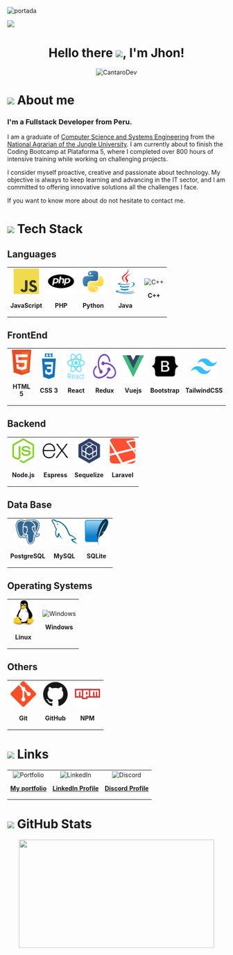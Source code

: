 
![portada](https://github.com/cantarodev/cantarodev/assets/35185115/89ea34ec-f8e5-4d8e-a9f6-85b660d264e7)

<img src="https://user-images.githubusercontent.com/73097560/115834477-dbab4500-a447-11eb-908a-139a6edaec5c.gif">

<h1 align="center">Hello there <img src="https://media.giphy.com/media/hvRJCLFzcasrR4ia7z/giphy.gif" width="35">, I'm Jhon!</h1>

<p align="center"> 
	<img src="https://komarev.com/ghpvc/?username=cantarodev&label=Profile%20views&color=0047AB&style=plastic?" alt="CantaroDev" height=25px, width=160px/> 
</p>

# <img src="https://icon-library.com/images/person-icon-gif/person-icon-gif-1.jpg" width="35"><b> About me </b> 

<h3> I'm a Fullstack Developer from Peru.</h3>

I am a graduate of <a href="https://fiis.unas.edu.pe/">Computer Science and Systems Engineering</a> from the <a href="https://portal.unas.edu.pe/">National Agrarian of the Jungle University</a>. I am currently about to finish the Coding Bootcamp at Plataforma 5, where I completed over 800 hours of intensive training while working on challenging projects.

I consider myself proactive, creative and passionate about technology. My objective is always to keep learning and advancing in the IT sector, and I am committed to offering innovative solutions all the challenges I face.

If you want to know more about  do not hesitate to contact me.

# <img src="https://media2.giphy.com/media/iIGT8Y1rOYhBpdHh1C/giphy.gif?cid=6c09b95273ph4qc007uru0mjrt5xny6r76o3kj1b5vnvsxmk&ep=v1_stickers_related&rid=giphy.gif" width="35"><b> Tech Stack </b> 

## Languages
   <div align="center">
        <p align="center">
          <table>
            <tr>
              <td align="center">
                <img src="https://github.com/devicons/devicon/blob/master/icons/javascript/javascript-original.svg" alt="JavaScript" width="60" height="60">
                  <p> <b>JavaScript</b> </p>      
              </td>
              <td align="center">
                <img src="https://github.com/devicons/devicon/blob/master/icons/php/php-plain.svg" alt="PHP" width="60" height="60">
                <p> <b>PHP</b> </p>
              </td>
              <td align="center">
                <img src="https://github.com/devicons/devicon/blob/master/icons/python/python-original.svg" alt="Python" width="60" height="60">
                  <p> <b>Python</b> </p> 
              </td>
              <td align="center">
                <img src="https://github.com/devicons/devicon/blob/master/icons/java/java-original.svg" alt="Java" width="60" height="60">
                  <p> <b>Java</b> </p> 
              </td>
              <td align="center">
                <img src="https://skillicons.dev/icons?i=cpp&perline=14" alt="C++" width="60" height="60">
                  <p> <b>C++</b> </p> 
              </td>
            </tr>
          </table>
        </p>
      </div>

## FrontEnd
<div align="center">
        <p align="center">
          <table>
            <tr>
              <td align="center">
                <img src="https://github.com/devicons/devicon/blob/master/icons/html5/html5-original.svg" alt="HTML5" width="60" height="60">
                  <p> <b>HTML 5</b> </p>                
              </td>
              <td align="center">
                <img src="https://github.com/devicons/devicon/blob/master/icons/css3/css3-plain-wordmark.svg" alt="CSS3" width="60" height="60">
                <p> <b>CSS 3</b> </p>
              </td>
              <td align="center">
                <img src="https://github.com/devicons/devicon/blob/master/icons/react/react-original-wordmark.svg" alt="React" width="60" height="60">
                  <p> <b>React</b> </p>      
              </td>
              <td align="center">
                <img src="https://github.com/devicons/devicon/blob/master/icons/redux/redux-original.svg" alt="Redux" width="60" height="60">
                  <p> <b>Redux</b> </p>                
              </td>
              <td align="center">
                <img src="https://github.com/devicons/devicon/blob/master/icons/vuejs/vuejs-original.svg" alt="Vuejs" width="60" height="60">
                <p> <b>Vuejs</b> </p>
              </td>
              <td align="center">
                <img src="https://github.com/devicons/devicon/blob/master/icons/bootstrap/bootstrap-plain.svg" alt="Bootstrap" width="60" height="60">
                <p> <b>Bootstrap</b> </p>
              </td>
              <td align="center">
                <img src="https://github.com/devicons/devicon/blob/master/icons/tailwindcss/tailwindcss-plain.svg" alt="TailwindCSS" width="60" height="60">
                <p> <b>TailwindCSS</b> </p>
              </td>
            </tr>
          </table>
        </p>
      </div>
      
  ## Backend
  <div align="center">
        <p align="center">
          <table>
            <tr>
              <td align="center">
                <img src="https://github.com/devicons/devicon/blob/master/icons/nodejs/nodejs-original.svg" alt="Nodejs" width="60" height="60">
                  <p> <b>Node.js</b> </p>      
              </td>
              <td align="center">
                <img src="https://github.com/devicons/devicon/blob/master/icons/express/express-original.svg" alt="Express" width="60" height="60">
                  <p> <b>Espress</b> </p> 
              </td>
              <td align="center">
                <img src="https://github.com/devicons/devicon/blob/master/icons/sequelize/sequelize-plain.svg" alt="Sequelize" width="60" height="60">
                <p> <b>Sequelize</b> </p>
              </td>
	      <td align="center">
                <img src="https://github.com/devicons/devicon/blob/master/icons/laravel/laravel-plain.svg" alt="Laravel" width="60" height="60">
                <p> <b>Laravel</b> </p>
              </td>
            </tr>
          </table>
        </p>
      </div>

## Data Base
<div align="center">
        <p align="center">
          <table>
            <tr>
              <td align="center">
                <img src="https://github.com/devicons/devicon/blob/master/icons/postgresql/postgresql-plain.svg" alt="PostgreSQL" width="60" height="60">
                  <p> <b>PostgreSQL</b> </p>      
              </td>
	      <td align="center">
                <img src="https://github.com/devicons/devicon/blob/master/icons/mysql/mysql-plain.svg" alt="MySQL" width="60" height="60">
                  <p> <b>MySQL</b> </p>      
              </td>
              <td align="center">
                <img src="https://github.com/devicons/devicon/blob/master/icons/sqlite/sqlite-original.svg" alt="SQLite" width="60" height="60">
                  <p> <b>SQLite</b> </p> 
              </td>
            </tr>
          </table>
        </p>
      </div>

## Operating Systems
<div align="center">
        <p align="center">
          <table>
            <tr>
              <td align="center">
                <img src="https://github.com/devicons/devicon/blob/master/icons/linux/linux-original.svg" alt="Linux" width="60" height="60">
                  <p> <b>Linux</b> </p>      
              </td>
	      <td align="center">
                <img src="https://github.com/devicons/devicon/blob/master/icons/windows/mysql-plain.svg" alt="Windows" width="60" height="60">
                  <p> <b>Windows</b> </p>      
              </td>
            </tr>
          </table>
        </p>
      </div>
        
 ## Others
<div align="center">
        <p align="center">
          <table>
            <tr>
              <td align="center">
                <img src="https://github.com/devicons/devicon/blob/master/icons/git/git-plain.svg" alt="Git" width="60" height="60">
                  <p> <b>Git</b> </p>      
              </td>
              <td align="center">
                <img src="https://github.com/devicons/devicon/blob/master/icons/github/github-original.svg" alt="GitHub" width="60" height="60">
                  <p> <b>GitHub</b> </p> 
              </td>
              <td align="center">
                <img src="https://github.com/devicons/devicon/blob/master/icons/npm/npm-original-wordmark.svg" alt="npm" width="60" height="60">
                  <p> <b>NPM</b> </p> 
              </td>
            </tr>
          </table>
        </p>
      </div>
      
# <img src="https://media3.giphy.com/media/v1.Y2lkPTc5MGI3NjExMzlkMTViZGMwMjRjYmE5YzE4YTdiY2U4MGEwYjM5MTNjMTEwOWE5MiZlcD12MV9pbnRlcm5hbF9naWZzX2dpZklkJmN0PXM/E6gIA4qsCpZeEaxY8G/giphy.gif" width="35"><b> Links </b>
<div align="center">
        <p align="center">
          <table>
            <tr>
               <td align="center">
                     <img src="https://www.maiaxia.com/wp-content/uploads/2023/01/tendencias-de-aprendizaje-2023-aprendizaje-basado-en-cohortes.gif" alt="Portfolio" width="70" height="70">
                     <a href="https://cantaro.dev/" target="_blank"> <p> <b>My portfolio</b> </p> </a>     
                 </td> 
               <td align="center">                    
                  <img src="https://cliply.co/wp-content/uploads/2021/02/372102050_LINKEDIN_ICON_TRANSPARENT_1080.gif" alt="LinkedIn" width="70" height="70">
                  <a href="https://www.linkedin.com/in/cantarodev/" target="_blank"> <p> <b>LinkedIn Profile</b> </p> </a>              
                </td> 
                  <td align="center">                     
                        <img src="https://cliply.co/wp-content/uploads/2021/08/372108630_DISCORD_LOGO_400.gif" alt="Discord" width="70" height="70">
                        <a href="discordapp.com/users/cantarodev#6559" target="_blank"> <p> <b>Discord Profile</b> </p> </a>                          
                 </td>                                
            </tr>
          </table>
        </p>
      </div>


# <img src="https://media.giphy.com/media/iY8CRBdQXODJSCERIr/giphy.gif" width="35"><b> GitHub Stats </b>
<div align="center">

<a href="https://github.com/cantarodev">
  <img src="https://github-readme-stats.vercel.app/api?username=NicoFJCruz&show_icons=true&theme=merko" margin-right="80px" height="250" width="450"/>
  <!-- <img src="https://github-readme-stats.vercel.app/api/top-langs?username=cantarodev&show_icons=true&theme=merko" height="250" width="450"  alt="CantaroDev"/> -->
</a>
</div>
